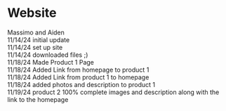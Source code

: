 # Website
Massimo and Aiden <br>
11/14/24 initial update
<br>
11/14/24 set up site <br>
11/14/24 downloaded files ;) <br>
11/18/24 Made Product 1 Page <br>
11/18/24 Added Link from homepage to product 1 <br>
11/18/24 Added Link from product 1 to homepage <br>
11/18/24 added photos and description to product 1 <br>
11/19/24 product 2 100% complete images and description along with the link to the homepage <br>
